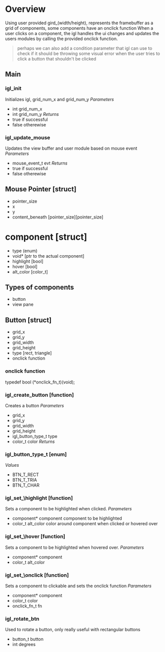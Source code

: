 # Overview
Using user provided gird\_(width/height), represents the framebuffer as a 
grid of components, some components have an onclick function 
When a user clicks on a component, the igl handles 
the ui changes and updates the users modules by calling the provided 
onclick function. 

> perhaps we can also add a condition parameter that igl can use to check if it 
should be throwing some visual error when the user tries to click a button that 
shouldn't be clicked


## Main
### igl\_init
Initializes igl, grid\_num\_x and grid\_num\_y
*Parameters*
- int grid\_num\_x
- int grid\_num\_y
*Returns*
- true if successful
- false otherewise

### igl\_update\_mouse
Updates the view buffer and user module based on mouse event
*Parameters* 
- mouse\_event\_t evt
*Returns*
- true if successful
- false otherewise

## Mouse Pointer [struct]
- pointer\_size
- x
- y
- content\_beneath \[pointer\_size][pointer\_size]
# component [struct]
- type (enum)
- void\* [ptr to the actual component]
- highlight [bool]
- hover [bool]
- alt\_color [color\_t]

## Types of components
- button 
- view pane


## Button [struct]
- grid\_x
- grid\_y
- grid\_width
- grid\_height
- type [rect, triangle]
- onclick function

### onclick function
typedef bool (\*onclick\_fn\_t)(void);

### igl\_create\_button [function]
Creates a button
*Parameters*
- grid\_x
- grid\_y
- grid\_width
- grid\_height
- igl\_button\_type\_t type 
- color\_t color
*Returns*

### igl\_button\_type\_t [enum]
*Values*
- BTN\_T\_RECT
- BTN\_T\_TRIA
- BTN\_T\_CHAR

### igl\_set_\highlight [function]
Sets a component to be highlighted when clicked.
*Parameters*
- component\* component component to be highlighted
- color\_t alt\_color   color around component when clicked or hovered over

### igl\_set_\hover [function]
Sets a component to be highlighted when hovered over.
*Parameters*
- component\* component
- color\_t alt\_color

### igl\_set_\onclick [function]
Sets a component to clickable and sets the onclick function
*Parameters*
- component\* component
- color\_t color
- onclick\_fn\_t fn

### igl\_rotate\_btn 
Used to rotate a button, only really useful with rectangular buttons
- button\_t button
- int degrees
